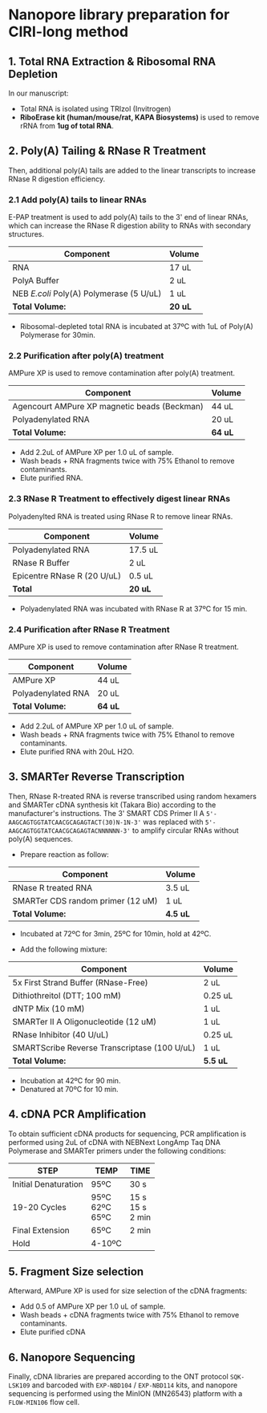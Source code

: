 # Nanopore library preparation for CIRI-long method

## 1. Total RNA Extraction & Ribosomal RNA Depletion

In our manuscript:

- Total RNA is isolated using TRIzol (Invitrogen)
- **RiboErase kit (human/mouse/rat, KAPA Biosystems)** is used to remove rRNA from **1ug of total RNA**.

## 2. Poly(A) Tailing & RNase R Treatment

Then, additional poly(A) tails are added to the linear transcripts to increase RNase R digestion efficiency.

### 2.1 Add poly(A) tails to linear RNAs

E-PAP treatment is used to add poly(A) tails to the 3' end of linear RNAs, which can increase the RNase R digestion ability to RNAs with secondary structures.

Component | Volume
-|-
RNA | 17 uL
PolyA Buffer | 2 uL
NEB *E.coli* Poly(A) Polymerase (5 U/uL) | 1 uL
**Total Volume:** | **20 uL**

- Ribosomal-depleted total RNA is incubated at 37ºC with 1uL of Poly(A) Polymerase for 30min.

### 2.2 Purification after poly(A) treatment

AMPure XP is used to remove contamination after poly(A) treatment.

Component | Volume
-|-
Agencourt AMPure XP magnetic beads (Beckman) | 44 uL
Polyadenylated RNA | 20 uL
**Total Volume:** | **64 uL**

- Add 2.2uL of AMPure XP per 1.0 uL of sample.
- Wash beads + RNA fragments twice with 75% Ethanol to remove contaminants.
- Elute purified RNA. 

### 2.3 RNase R Treatment to effectively digest linear RNAs

Polyadenylted RNA is treated using RNase R to remove linear RNAs.

Component | Volume
-|-
Polyadenylated RNA  | 17.5 uL
RNase R Buffer | 2 uL
Epicentre RNase R (20 U/uL) | 0.5 uL
**Total** | **20 uL**

- Polyadenylated RNA was incubated with RNase R at 37ºC for 15 min.

### 2.4 Purification after RNase R Treatment

AMPure XP is used to remove contamination after RNase R treatment.

Component | Volume
-|-
AMPure XP | 44 uL
Polyadenylated RNA | 20 uL
**Total Volume:** | **64 uL**

- Add 2.2uL of AMPure XP per 1.0 uL of sample.
- Wash beads + RNA fragments twice with 75% Ethanol to remove contaminants.
- Elute purified RNA with 20uL H2O. 

## 3. SMARTer Reverse Transcription

Then, RNase R-treated RNA is reverse transcribed using random hexamers and SMARTer cDNA synthesis kit (Takara Bio) according to the manufacturer's instructions. The 3' SMART CDS Primer II A `5'-AAGCAGTGGTATCAACGCAGAGTACT(30)N-1N-3'` was replaced with `5'-AAGCAGTGGTATCAACGCAGAGTACNNNNNN-3'` to amplify circular RNAs without poly(A) sequences.

- Prepare reaction as follow:

Component | Volume
-|-
RNase R treated RNA | 3.5 uL
SMARTer CDS random primer (12 uM) | 1 uL
**Total Volume:** | **4.5 uL**

- Incubated at 72ºC for 3min, 25ºC for 10min, hold at 42ºC.

- Add the following mixture:

Component | Volume
-|-
5x First Strand Buffer (RNase-Free) | 2 uL
Dithiothreitol (DTT; 100 mM) | 0.25 uL
dNTP Mix (10 mM) | 1 uL
SMARTer II A Oligonucleotide (12 uM) | 1 uL
RNase Inhibitor (40 U/uL) | 0.25 uL
SMARTScribe Reverse Transcriptase (100 U/uL) | 1 uL
**Total Volume:** | **5.5 uL**

- Incubation at 42ºC for 90 min.
- Denatured at 70ºC for 10 min.

## 4. cDNA PCR Amplification

To obtain sufficient cDNA products for sequencing, PCR amplification is performed using 2uL of cDNA with NEBNext LongAmp Taq DNA Polymerase and SMARTer primers under the following conditions:

STEP | TEMP | TIME
-|-|-
Initial Denaturation | 95ºC | 30 s
19-20 Cycles | 95ºC<br>62ºC<br>65ºC | 15 s<br>15 s<br>2 min 
Final Extension | 65ºC | 2 min
Hold | 4-10ºC

## 5. Fragment Size selection

Afterward, AMPure XP is used for size selection of the cDNA fragments:

- Add 0.5 of AMPure XP per 1.0 uL of sample.
- Wash beads + cDNA fragments twice with 75% Ethanol to remove contaminants.
- Elute purified cDNA

## 6. Nanopore Sequencing

Finally, cDNA libraries are prepared according to the ONT protocol `SQK-LSK109` and barcoded with `EXP-NBD104` / `EXP-NBD114` kits, and nanopore sequencing is performed using the MinION (MN26543) platform with a `FLOW-MIN106` flow cell.
